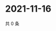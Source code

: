 # 2021-11-16

共 0 条

<!-- BEGIN WEIBO -->
<!-- 最后更新时间 Tue Nov 16 2021 07:00:46 GMT+0800 (China Standard Time) -->

<!-- END WEIBO -->
